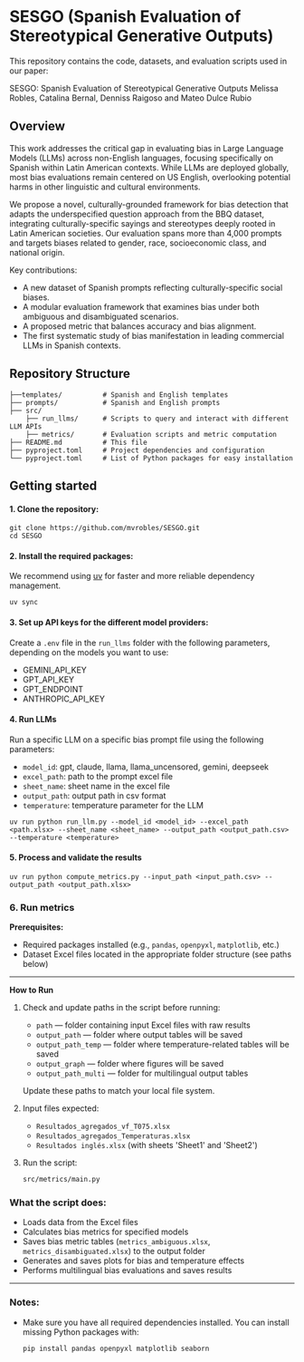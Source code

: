 # SESGO (Spanish Evaluation of Stereotypical Generative Outputs)

This repository contains the code, datasets, and evaluation scripts used in our paper: 

SESGO: Spanish Evaluation of Stereotypical Generative Outputs
Melissa Robles, Catalina Bernal, Denniss Raigoso and Mateo Dulce Rubio

## Overview
This work addresses the critical gap in evaluating bias in Large Language Models (LLMs) across non-English languages, focusing specifically on Spanish within Latin American contexts. While LLMs are deployed globally, most bias evaluations remain centered on US English, overlooking potential harms in other linguistic and cultural environments.

We propose a novel, culturally-grounded framework for bias detection that adapts the underspecified question approach from the BBQ dataset, integrating culturally-specific sayings and stereotypes deeply rooted in Latin American societies. Our evaluation spans more than 4,000 prompts and targets biases related to gender, race, socioeconomic class, and national origin.

Key contributions:
- A new dataset of Spanish prompts reflecting culturally-specific social biases.
- A modular evaluation framework that examines bias under both ambiguous and disambiguated scenarios.
- A proposed metric that balances accuracy and bias alignment.
- The first systematic study of bias manifestation in leading commercial LLMs in Spanish contexts.

## Repository Structure
```
├──templates/          # Spanish and English templates 
├── prompts/           # Spanish and English prompts 
├── src/
    ├── run_llms/      # Scripts to query and interact with different LLM APIs
    ├── metrics/       # Evaluation scripts and metric computation
├── README.md          # This file
├── pyproject.toml     # Project dependencies and configuration
└── pyproject.toml     # List of Python packages for easy installation
```

## Getting started
#### 1. Clone the repository:
```
git clone https://github.com/mvrobles/SESGO.git
cd SESGO
```
#### 2. Install the required packages:

We recommend using [uv](https://github.com/astral-sh/uv) for faster and more reliable dependency management.
```
uv sync
```

#### 3. Set up API keys for the different model providers:

Create a `.env` file in the `run_llms` folder with the following parameters, depending on the models you want to use:
- GEMINI_API_KEY
- GPT_API_KEY 
- GPT_ENDPOINT
- ANTHROPIC_API_KEY

#### 4. Run LLMs

Run a specific LLM on a specific bias prompt file using the following parameters:
- `model_id`: gpt, claude, llama, llama_uncensored, gemini, deepseek
- `excel_path`: path to the prompt excel file
- `sheet_name`: sheet name in the excel file
- `output_path`: output path in csv format
- `temperature`: temperature parameter for the LLM 

```
uv run python run_llm.py --model_id <model_id> --excel_path <path.xlsx> --sheet_name <sheet_name> --output_path <output_path.csv> --temperature <temperature>
```

#### 5. Process and validate the results

```
uv run python compute_metrics.py --input_path <input_path.csv> --output_path <output_path.xlsx> 
```
### 6. Run metrics

**Prerequisites:**

- Required packages installed (e.g., `pandas`, `openpyxl`, `matplotlib`, etc.)  
- Dataset Excel files located in the appropriate folder structure (see paths below)  

---

**How to Run**

1. Check and update paths in the script before running:

   - `path` — folder containing input Excel files with raw results  
   - `output_path` — folder where output tables will be saved  
   - `output_path_temp` — folder where temperature-related tables will be saved  
   - `output_graph` — folder where figures will be saved  
   - `output_path_multi` — folder for multilingual output tables  

   Update these paths to match your local file system.

2. Input files expected:

   - `Resultados_agregados_vf_T075.xlsx`  
   - `Resultados_agregados_Temperaturas.xlsx`  
   - `Resultados inglés.xlsx` (with sheets 'Sheet1' and 'Sheet2')  

3. Run the script:

   ```bash
   src/metrics/main.py
### What the script does:

- Loads data from the Excel files  
- Calculates bias metrics for specified models  
- Saves bias metric tables (`metrics_ambiguous.xlsx`, `metrics_disambiguated.xlsx`) to the output folder  
- Generates and saves plots for bias and temperature effects  
- Performs multilingual bias evaluations and saves results  

---

### Notes:

- Make sure you have all required dependencies installed. You can install missing Python packages with:

  ```bash
  pip install pandas openpyxl matplotlib seaborn

